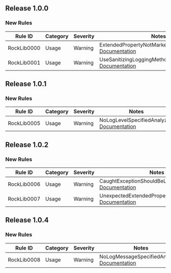 ﻿## Release 1.0.0

### New Rules

Rule ID | Category | Severity | Notes
--------|----------|----------|-------
RockLib0000 | Usage | Warning | ExtendedPropertyNotMarkedSafeToLogAnalyzer, [Documentation](https://github.com/RockLib/RockLib.Analyzers/blob/main/Rules/RockLib0000.md)
RockLib0001 | Usage | Warning | UseSanitizingLoggingMethodAnalyzer, [Documentation](https://github.com/RockLib/RockLib.Analyzers/blob/main/Rules/RockLib0001.md)

## Release 1.0.1

### New Rules

Rule ID | Category | Severity | Notes
--------|----------|----------|-------
RockLib0005 | Usage | Warning | NoLogLevelSpecifiedAnalyzer, [Documentation](https://github.com/RockLib/RockLib.Analyzers/blob/main/Rules/RockLib0005.md)

## Release 1.0.2


### New Rules

Rule ID | Category | Severity | Notes
--------|----------|----------|-------
RockLib0006 | Usage | Warning | CaughtExceptionShouldBeLoggedAnalyzer, [Documentation](https://github.com/RockLib/RockLib.Analyzers/blob/main/Rules/RockLib0006.md)
RockLib0007 | Usage | Warning | UnexpectedExtendedPropertiesObjectAnalyzer, [Documentation](https://github.com/RockLib/RockLib.Analyzers/blob/main/Rules/RockLib0007.md)

## Release 1.0.4


### New Rules

Rule ID | Category | Severity | Notes
--------|----------|----------|-------
RockLib0008 | Usage | Warning | NoLogMessageSpecifiedAnalyzer, [Documentation](https://github.com/RockLib/RockLib.Analyzers/blob/main/Rules/RockLib0008.md)